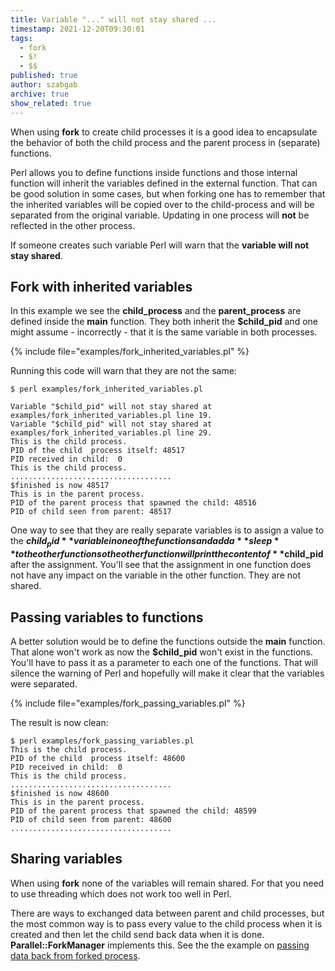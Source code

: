 ```yaml
---
title: Variable "..." will not stay shared ...
timestamp: 2021-12-20T09:30:01
tags:
  - fork
  - $!
  - $$
published: true
author: szabgab
archive: true
show_related: true
---
```



When using **fork** to create child processes it is a good idea to encapsulate the behavior of both the child process
and the parent process in (separate) functions.


Perl allows you to define functions inside functions and those internal function will inherit the variables defined in the
external function. That can be good solution in some cases, but when forking one has to remember that the inherited
variables will be copied over to the child-process and will be separated from the original variable. Updating in one process
will **not** be reflected in the other process.

If someone creates such variable Perl will warn that the **variable will not stay shared**.

## Fork with inherited variables

In this example we see the **child_process** and the **parent_process** are defined inside the <b>main</b> function.
They both inherit the **$child_pid** and one might assume - incorrectly - that it is the same variable in both processes.

{% include file="examples/fork_inherited_variables.pl" %}

Running this code will warn that they are not the same:

```
$ perl examples/fork_inherited_variables.pl

Variable "$child_pid" will not stay shared at examples/fork_inherited_variables.pl line 19.
Variable "$child_pid" will not stay shared at examples/fork_inherited_variables.pl line 29.
This is the child process.
PID of the child  process itself: 48517
PID received in child:  0
This is the child process.
....................................
$finished is now 48517
This is in the parent process.
PID of the parent process that spawned the child: 48516
PID of child seen from parent: 48517
```


One way to see that they are really separate variables is to assign a value to the **$child_pid**
variable in one of the functions and add a **sleep** to the other function so the other function
will print the content of **$child_pid** after the assignment. You'll see that the assignment in
one function does not have any impact on the variable in the other function. They are not shared.


## Passing variables to functions

A better solution would be to define the functions outside the **main** function.
That alone won't work as now the **$child_pid** won't exist in the functions.
You'll have to pass it as a parameter to each one of the functions.
That will silence the warning of Perl and hopefully will make it clear that the variables were separated.

{% include file="examples/fork_passing_variables.pl" %}

The result is now clean:

```
$ perl examples/fork_passing_variables.pl
This is the child process.
PID of the child  process itself: 48600
PID received in child:  0
This is the child process.
....................................
$finished is now 48600
This is in the parent process.
PID of the parent process that spawned the child: 48599
PID of child seen from parent: 48600
....................................
```

## Sharing variables

When using **fork** none of the variables will remain shared. For that you need to use threading which does not work too well in Perl.

There are ways to exchanged data between parent and child processes, but the most common way is to pass every value to the child process
when it is created and then let the child send back data when it is done. **Parallel::ForkManager** implements this.
See the the example on [passing data back from forked process](/speed-up-calculation-by-running-in-parallel).

